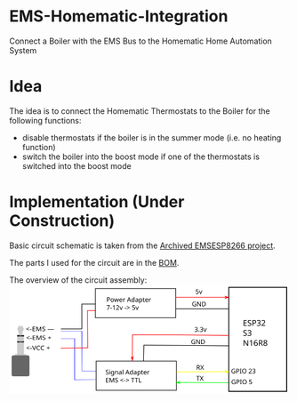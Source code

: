 # EMS-Homematic-Integration
Connect a Boiler with the EMS Bus to the Homematic Home Automation System

# Idea
The idea is to connect the Homematic Thermostats to the Boiler for the following functions:
- disable thermostats if the boiler is in the summer mode (i.e. no heating function)
- switch the boiler into the boost mode if one of the thermostats is switched into the boost mode

# Implementation (Under Construction)

Basic circuit schematic is taken from the [Archived EMSESP8266 project](https://github.com/dimitri-rebrikov/EMS-ESP/blob/1.9.4/doc/schematics/Schematic_EMS-ESP.png).

The parts I used for the circuit are in the [BOM](https://html-preview.github.io/?url=https://github.com/dimitri-rebrikov/EMS-Homematic-Integration/blob/main/BOM.xhtml).

The overview of the circuit assembly: ![Assembly](./AssemblyCircuit.svg)

